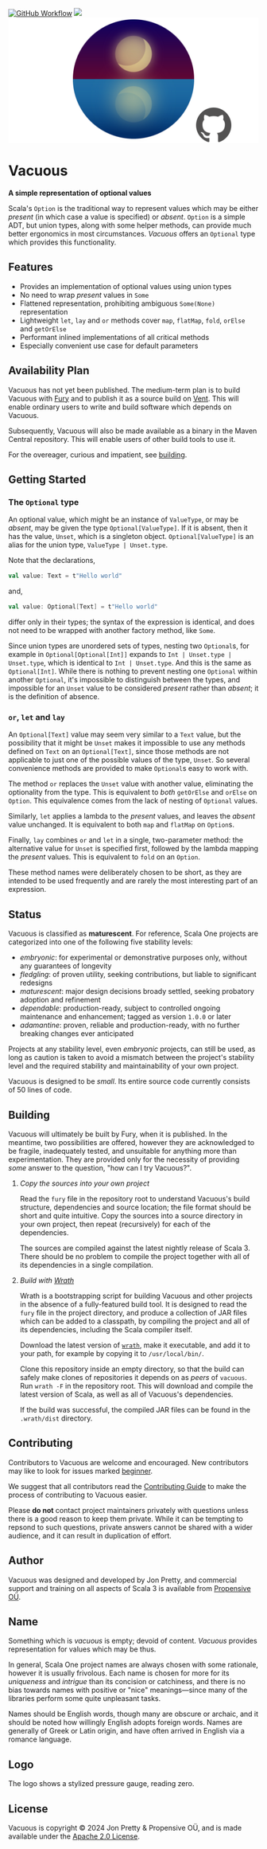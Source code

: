 [<img alt="GitHub Workflow" src="https://img.shields.io/github/actions/workflow/status/propensive/vacuous/main.yml?style=for-the-badge" height="24">](https://github.com/propensive/vacuous/actions)
[<img src="https://img.shields.io/discord/633198088311537684?color=8899f7&label=DISCORD&style=for-the-badge" height="24">](https://discord.gg/7b6mpF6Qcf)
<img src="/doc/images/github.png" valign="middle">

# Vacuous

__A simple representation of optional values__

Scala's `Option` is the traditional way to represent values which may be either
_present_ (in which case a value is specified) or _absent_. `Option` is a
simple ADT, but union types, along with some helper methods, can provide much
better ergonomics in most circumstances. _Vacuous_ offers an `Optional` type
which provides this functionality.

## Features

- Provides an implementation of optional values using union types
- No need to wrap _present_ values in `Some`
- Flattened representation, prohibiting ambiguous `Some(None)` representation
- Lightweight `let`, `lay` and `or` methods cover `map`, `flatMap`, `fold`, `orElse` and `getOrElse`
- Performant inlined implementations of all critical methods
- Especially convenient use case for default parameters


## Availability Plan

Vacuous has not yet been published. The medium-term plan is to build Vacuous
with [Fury](https://github.com/propensive/fury) and to publish it as a source build on
[Vent](https://github.com/propensive/vent). This will enable ordinary users to write and build
software which depends on Vacuous.

Subsequently, Vacuous will also be made available as a binary in the Maven
Central repository. This will enable users of other build tools to use it.

For the overeager, curious and impatient, see [building](#building).

## Getting Started

### The `Optional` type

An optional value, which might be an instance of `ValueType`, or may be
_absent_, may be given the type `Optional[ValueType]`. If it is absent, then it
has the value, `Unset`, which is a singleton object. `Optional[ValueType]` is
an alias for the union type, `ValueType | Unset.type`.

Note that the declarations,
```scala
val value: Text = t"Hello world"
```
and,
```scala
val value: Optional[Text] = t"Hello world"
```
differ only in their types; the syntax of the expression is identical, and does
not need to be wrapped with another factory method, like `Some`.

Since union types are unordered sets of types, nesting two `Optional`s, for
example in `Optional[Optional[Int]]` expands to
`Int | Unset.type | Unset.type`, which is identical to `Int | Unset.type`. And
this is the same as `Optional[Int]`. While there is nothing to prevent nesting
one `Optional` within another `Optional`, it's impossible to distinguish
between the types, and impossible for an `Unset` value to be considered
_present_ rather than _absent_; it is the definition of absence.

### `or`, `let` and `lay`

An `Optional[Text]` value may seem very similar to a `Text` value, but the
possibility that it might be `Unset` makes it impossible to use any methods
defined on `Text` on an `Optional[Text]`, since those methods are not
applicable to just one of the possible values of the type, `Unset`. So several
convenience methods are provided to make `Optional`s easy to work with.

The method `or` replaces the `Unset` value with another value, eliminating the
optionality from the type. This is equivalent to _both_ `getOrElse` and
`orElse` on `Option`. This equivalence comes from the lack of nesting of
`Optional` values.

Similarly, `let` applies a lambda to the _present_ values, and leaves the
_absent_ value unchanged. It is equivalent to both `map` and `flatMap` on
`Option`s.

Finally, `lay` combines `or` and `let` in a single, two-parameter method: the
alternative value for `Unset` is specified first, followed by the lambda
mapping the _present_ values. This is equivalent to `fold` on an `Option`.

These method names were deliberately chosen to be short, as they are intended
to be used frequently and are rarely the most interesting part of an
expression.



## Status

Vacuous is classified as __maturescent__. For reference, Scala One projects are
categorized into one of the following five stability levels:

- _embryonic_: for experimental or demonstrative purposes only, without any guarantees of longevity
- _fledgling_: of proven utility, seeking contributions, but liable to significant redesigns
- _maturescent_: major design decisions broady settled, seeking probatory adoption and refinement
- _dependable_: production-ready, subject to controlled ongoing maintenance and enhancement; tagged as version `1.0.0` or later
- _adamantine_: proven, reliable and production-ready, with no further breaking changes ever anticipated

Projects at any stability level, even _embryonic_ projects, can still be used,
as long as caution is taken to avoid a mismatch between the project's stability
level and the required stability and maintainability of your own project.

Vacuous is designed to be _small_. Its entire source code currently consists
of 50 lines of code.

## Building

Vacuous will ultimately be built by Fury, when it is published. In the
meantime, two possibilities are offered, however they are acknowledged to be
fragile, inadequately tested, and unsuitable for anything more than
experimentation. They are provided only for the necessity of providing _some_
answer to the question, "how can I try Vacuous?".

1. *Copy the sources into your own project*
   
   Read the `fury` file in the repository root to understand Vacuous's build
   structure, dependencies and source location; the file format should be short
   and quite intuitive. Copy the sources into a source directory in your own
   project, then repeat (recursively) for each of the dependencies.

   The sources are compiled against the latest nightly release of Scala 3.
   There should be no problem to compile the project together with all of its
   dependencies in a single compilation.

2. *Build with [Wrath](https://github.com/propensive/wrath/)*

   Wrath is a bootstrapping script for building Vacuous and other projects in
   the absence of a fully-featured build tool. It is designed to read the `fury`
   file in the project directory, and produce a collection of JAR files which can
   be added to a classpath, by compiling the project and all of its dependencies,
   including the Scala compiler itself.
   
   Download the latest version of
   [`wrath`](https://github.com/propensive/wrath/releases/latest), make it
   executable, and add it to your path, for example by copying it to
   `/usr/local/bin/`.

   Clone this repository inside an empty directory, so that the build can
   safely make clones of repositories it depends on as _peers_ of `vacuous`.
   Run `wrath -F` in the repository root. This will download and compile the
   latest version of Scala, as well as all of Vacuous's dependencies.

   If the build was successful, the compiled JAR files can be found in the
   `.wrath/dist` directory.

## Contributing

Contributors to Vacuous are welcome and encouraged. New contributors may like
to look for issues marked
[beginner](https://github.com/propensive/vacuous/labels/beginner).

We suggest that all contributors read the [Contributing
Guide](/contributing.md) to make the process of contributing to Vacuous
easier.

Please __do not__ contact project maintainers privately with questions unless
there is a good reason to keep them private. While it can be tempting to
repsond to such questions, private answers cannot be shared with a wider
audience, and it can result in duplication of effort.

## Author

Vacuous was designed and developed by Jon Pretty, and commercial support and
training on all aspects of Scala 3 is available from [Propensive
O&Uuml;](https://propensive.com/).



## Name

Something which is _vacuous_ is empty; devoid of content. _Vacuous_ provides representation for values which may be thus.

In general, Scala One project names are always chosen with some rationale,
however it is usually frivolous. Each name is chosen for more for its
_uniqueness_ and _intrigue_ than its concision or catchiness, and there is no
bias towards names with positive or "nice" meanings—since many of the libraries
perform some quite unpleasant tasks.

Names should be English words, though many are obscure or archaic, and it
should be noted how willingly English adopts foreign words. Names are generally
of Greek or Latin origin, and have often arrived in English via a romance
language.

## Logo

The logo shows a stylized pressure gauge, reading zero.

## License

Vacuous is copyright &copy; 2024 Jon Pretty & Propensive O&Uuml;, and
is made available under the [Apache 2.0 License](/license.md).

